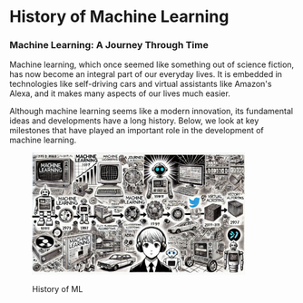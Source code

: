 # History of Machine Learning

### Machine Learning: A Journey Through Time

Machine learning, which once seemed like something out of science fiction, has now become an integral part of our everyday lives. It is embedded in technologies like self-driving cars and virtual assistants like Amazon's Alexa, and it makes many aspects of our lives much easier.&#x20;

Although machine learning seems like a modern innovation, its fundamental ideas and developments have a long history. Below, we look at key milestones that have played an important role in the development of machine learning.

<div align="left">

<figure><img src="../../../.gitbook/assets/image (5).png" alt="" width="375"><figcaption><p>History of ML</p></figcaption></figure>

</div>
